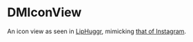 DMIconView
==========

An icon view as seen in [LipHuggr](https://itunes.apple.com/us/app/liphuggr/id555205756?mt=8), mimicking [that of Instagram](http://www.technobuffalo.com/wp-content/uploads/2011/12/Instagram-Screenshot.png).
